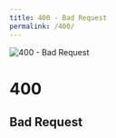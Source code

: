```yaml
---
title: 400 - Bad Request
permalink: /400/
---
```

![400 - Bad Request](http://i.imgur.com/V75nGLB.jpg)  
# 400  
## Bad Request  
